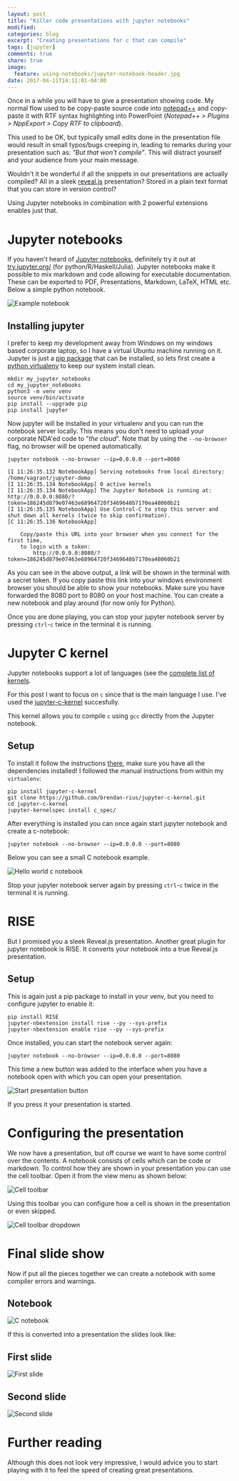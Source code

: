 ```yaml
---
layout: post
title: "Killer code presentations with jupyter notebooks"
modified:
categories: blog
excerpt: "Creating presentations for c that can compile"
tags: [jupyter]
comments: true
share: true
image:
  feature: using-notebooks/jupyter-notebook-header.jpg
date: 2017-04-11T14:11:01-04:00
---
```


Once in a while you will have to give a presentation showing code.  My normal
flow used to be copy-paste source code into
[notepad++](https://notepad-plus-plus.org/) and copy-paste it with RTF syntax
highlighting into PowerPoint (_Notepad++ > Plugins > NppExport > Copy RTF to
clipboard_).

This used to be OK, but typically small edits done in the
presentation file would result in small typos/bugs creeping in, leading
to remarks during your presentation such as: _"But that won't compile"_. This
will distract yourself and your audience from your main message.

Wouldn't it be wonderful if all the snippets in our presentations are actually compiled?
All in a sleek [reveal.js](http://lab.hakim.se/reveal-js/#/) presentation?
Stored in a plain text format that you can store in version control?

Using Jupyter notebooks in combination with 2 powerful extensions enables just that.

# Jupyter notebooks
If you haven't heard of [Jupyter notebooks](https://jupyter.org/), definitely
try it out at [try.jupyter.org/](https://try.jupyter.org/) (for
python/R/Haskell/Julia). Jupyter notebooks make it possible to mix markdown and
code allowing for executable documentation.  These can be exported to PDF,
Presentations, Markdown, LaTeX, HTML etc. Below a simple python notebook.

![Example notebook](/images/using-notebooks/ExamplePythonNotebook.png)

## Installing jupyter
I prefer to keep my development away from Windows on my windows based corporate
laptop, so I have a virtual Ubuntu machine running on it. Jupyter is just a [pip
package](https://pypi.python.org/pypi) that can be installed, so lets first
create a [python virtualenv](https://virtualenv.pypa.io/en/stable/) to keep our
system install clean.

```shell
mkdir my_jupyter_notebooks
cd my_jupyter_notebooks
python3 -m venv venv
source venv/bin/activate
pip install --upgrade pip
pip install jupyter
```

Now jupyter will be installed in your virtualenv and you can run the notebook
server locally. This means you don't need to upload your corporate NDA'ed code
to "_the cloud_". Note that by using the `--no-browser` flag, no browser will
be opened automatically.

```shell
jupyter notebook --no-browser --ip=0.0.0.0 --port=8080

[I 11:26:35.132 NotebookApp] Serving notebooks from local directory: /home/vagrant/jupyter-demo
[I 11:26:35.134 NotebookApp] 0 active kernels
[I 11:26:35.134 NotebookApp] The Jupyter Notebook is running at: http://0.0.0.0:8080/?token=186245d879e07463e68964720f3469648b7170ea48060b21
[I 11:26:35.135 NotebookApp] Use Control-C to stop this server and shut down all kernels (twice to skip confirmation).
[C 11:26:35.136 NotebookApp]

    Copy/paste this URL into your browser when you connect for the first time,
    to login with a token:
        http://0.0.0.0:8080/?token=186245d879e07463e68964720f3469648b7170ea48060b21
```

As you can see in the above output, a link will be shown in the terminal with a
secret token. If you copy paste this link into your windows environment browser
you should be able to show your notebooks.  Make sure you have forwarded the
8080 port to 8080 on your host machine.  You can create a new notebook and play
around (for now only for Python).

Once you are done playing, you can stop your jupyter notebook server by
pressing `ctrl`-`c` twice in the terminal it is running.

# Jupyter C kernel

Jupyter notebooks support a lot of languages (see the [complete list of
kernels](https://github.com/jupyter/jupyter/wiki/Jupyter-kernels).

For this post I want to focus on `c` since that is the main language I use.
I've used the [jupyter-c-kernel](https://github.com/brendan-rius/jupyter-c-kernel) succesfully.

This kernel allows you to compile `c` using `gcc` directly from the Jupyter notebook.

## Setup
To install it follow the instructions
[there](https://github.com/brendan-rius/jupyter-c-kernel/blob/master/README.md#manual-installation),
make sure you have all the dependencies installed!
I followed the manual instructions from within my `virtualenv`:

```shell
pip install jupyter-c-kernel
git clone https://github.com/brendan-rius/jupyter-c-kernel.git
cd jupyter-c-kernel
jupyter-kernelspec install c_spec/
```

After everything is installed you can once again start jupyter notebook and create a c-notebook:

```shell
jupyter notebook --no-browser --ip=0.0.0.0 --port=8080
```

Below you can see a small C notebook example.

![Hello world c notebook](/images/using-notebooks/HelloWorldNotebook.png)

Stop your jupyter notebook server again by pressing `ctrl`-`c` twice in the terminal it is running.

# RISE
But I promised you a sleek Reveal.js presentation. Another great plugin for
jupyter notebook is RISE. It converts your notebook into a true Reveal.js presentation.

## Setup
This is again just a pip package to install in your venv, but you need to
configure jupyter to enable it:

```shell
pip install RISE
jupyter-nbextension install rise --py --sys-prefix
jupyter-nbextension enable rise --py --sys-prefix
```

Once installed, you can start the notebook server again:

```shell
jupyter notebook --no-browser --ip=0.0.0.0 --port=8080
```

This time a new button was added to the interface when you have a notebook open
with which you can open your presentation.

![Start presentation button](/images/using-notebooks/RISE_start_show_btn.png)

If you press it your presentation is started.

# Configuring the presentation
We now have a presentation, but off course we want to have some control over
the contents. A notebook consists of cells which can be code or markdown. To
control how they are shown in your presentation you can use the cell toolbar.
Open it from the view menu as shown below:

![Cell toolbar](/images/using-notebooks/EnablingCellToolbar.png)

Using this toolbar you can configure how a cell is shown in the presentation or
even skipped.

![Cell toolbar dropdown](/images/using-notebooks/CellToolbarDropDown.png)

# Final slide show

Now if put all the pieces together we can create a notebook with some compiler errors and warnings.

## Notebook
![C notebook](/images/using-notebooks/CNotebook.png)

If this is converted into a presentation the slides look like:

## First slide
![First slide](/images/using-notebooks/FirstSlide.png)

## Second slide
![Second slide](/images/using-notebooks/SecondSlide.png)

# Further reading
Although this does not look very impressive, I would advice you to start
playing with it to feel the speed of creating great presentations.
